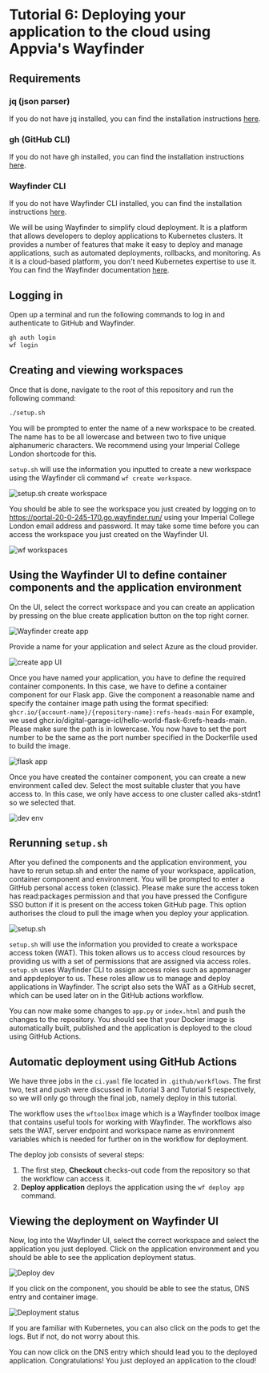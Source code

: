 # Tutorial 6: Deploying your application to the cloud using Appvia's Wayfinder

## Requirements

### jq (json parser)
If you do not have jq installed, you can find the installation instructions [here](https://jqlang.github.io/jq/download/).

### gh (GitHub CLI)
If you do not have gh installed, you can find the installation instructions [here](https://cli.github.com/manual/installation).

### Wayfinder CLI
If you do not have Wayfinder CLI installed, you can find the installation instructions [here](https://docs.appvia.io/wayfinder/cli).

We will be using Wayfinder to simplify cloud deployment. It is a platform that allows developers to deploy applications to Kubernetes clusters. It provides a number of features that make it easy to deploy and manage applications, such as automated deployments, rollbacks, and monitoring. As it is a cloud-based platform, you don't need Kubernetes expertise to use it. You can find the Wayfinder documentation [here](https://docs.appvia.io/wayfinder). 


## Logging in

Open up a terminal and run the following commands to log in and authenticate to GitHub and Wayfinder. 

```bash
gh auth login
wf login 
```


## Creating and viewing workspaces

Once that is done, navigate to the root of this repository and run the following command:

```bash
./setup.sh 
```

You will be prompted to enter the name of a new workspace to be created. The name has to be all lowercase and between two to five unique alphanumeric characters. We recommend using your Imperial College London shortcode for this. 

`setup.sh` will use the information you inputted to create a new workspace using the Wayfinder cli command `wf create workspace`.

![setup.sh create workspace](https://digital-garage-icl.github.io/hello-world-flask-images/Tutorial6/Tutorial6Pic1.png)

 You should be able to see the workspace you just created by logging on to https://portal-20-0-245-170.go.wayfinder.run/ using your Imperial College London email address and password. It may take some time before you can access the workspace you just created on the Wayfinder UI.

![wf workspaces](https://digital-garage-icl.github.io/hello-world-flask-images/Tutorial6/Tutorial6Pic2.png)


## Using the Wayfinder UI to define container components and the application environment

On the UI, select the correct workspace and you can create an application by pressing on the blue create application button on the top right corner. 

![Wayfinder create app](https://digital-garage-icl.github.io/hello-world-flask-images/Tutorial6/Tutorial6Pic4.png)

Provide a name for your application and select Azure as the cloud provider.

![create app UI](https://digital-garage-icl.github.io/hello-world-flask-images/Tutorial6/Tutorial6Pic3.png)

Once you have named your application, you have to define the required container components. In this case, we have to define a container component for our Flask app. Give the component a reasonable name and specify the container image path using the format specified: `ghcr.io/{account-name}/{repository-name}:refs-heads-main` For example, we used ghcr.io/digital-garage-icl/hello-world-flask-6:refs-heads-main. Please make sure the path is in lowercase. You now have to set the port number to be the same as the port number specified in the Dockerfile used to build the image.

![flask app](https://digital-garage-icl.github.io/hello-world-flask-images/Tutorial6/Tutorial6Pic5.png)

Once you have created the container component, you can create a new environment called dev. Select the most suitable cluster that you have access to. In this case, we only have access to one cluster called aks-stdnt1 so we selected that.

![dev env](https://digital-garage-icl.github.io/hello-world-flask-images/Tutorial6/Tutorial6Pic6.png)


## Rerunning `setup.sh`

After you defined the components and the application environment, you have to rerun setup.sh and enter the name of your workspace, application, container component and environment. You will be prompted to enter a GitHub personal access token (classic). Please make sure the access token has read:packages permission and that you have pressed the Configure SSO button if it is present on the access token GitHub page. This option authorises the cloud to pull the image when you deploy your application.

![setup.sh](https://digital-garage-icl.github.io/hello-world-flask-images/Tutorial6/Tutorial6Pic7.png)

`setup.sh` will use the information you provided to create a workspace access token (WAT). This token allows us to access cloud resources by providing us with a set of permissions that are assigned via access roles. `setup.sh` uses Wayfinder CLI to assign access roles such as appmanager and appdeployer to us. These roles allow us to manage and deploy applications in Wayfinder. The script also sets the WAT as a GitHub secret, which can be used later on in the GitHub actions workflow.

You can now make some changes to `app.py` or `index.html` and push the changes to the repository. You should see that your Docker image is automatically built, published and the application is deployed to the cloud using GitHub Actions. 


## Automatic deployment using GitHub Actions 

We have three jobs in the `ci.yaml` file located in `.github/workflows`. The first two, test and push were discussed in Tutorial 3 and Tutorial 5 respectively, so we will only go through the final job, namely deploy in this tutorial.

The workflow uses the `wftoolbox` image which is a Wayfinder toolbox image that contains useful tools for working with Wayfinder. The workflows also sets the WAT, server endpoint and workspace name as environment variables which is needed for further on in the workflow for deployment.

The deploy job consists of several steps:

1. The first step, **Checkout** checks-out code from the repository so that the workflow can access it.
2. **Deploy application** deploys the application using the `wf deploy app` command.


## Viewing the deployment on Wayfinder UI

Now, log into the Wayfinder UI, select the correct workspace and select the application you just deployed. Click on the application environment and you should be able to see the application deployment status.

![Deploy dev](https://digital-garage-icl.github.io/hello-world-flask-images/Tutorial6/Tutorial6Pic8.png) 

If you click on the component, you should be able to see the status, DNS entry and container image. 

![Deployment status](https://digital-garage-icl.github.io/hello-world-flask-images/Tutorial6/Tutorial6Pic9.png)

If you are familiar with Kubernetes, you can also click on the pods to get the logs. But if not, do not worry about this.

You can now click on the DNS entry which should lead you to the deployed application. Congratulations! You just deployed an application to the cloud!


